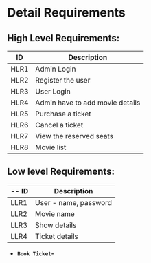 # Detail Requirements
## High Level Requirements:
 ID | Description | 
----- | ------------|
HLR1| Admin Login| 
HLR2| Register the user | 
HLR3| User Login| 
HLR4| Admin have to add movie details|
HLR5|Purchase a ticket|
HLR6|  Cancel a ticket|
HLR7|  View the reserved seats|
HLR8|  Movie list|

##  Low level Requirements:
-- ID | Description |  
----- | ------------|
LLR1| User - name, password   | 
LLR2| Movie name  | 
LLR3| Show details|
LLR4| Ticket details|

* **`Book Ticket`-**

